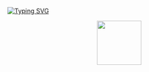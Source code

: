 [![Typing SVG](https://readme-typing-svg.demolab.com?font=Source+Code+Pro&size=32&pause=5&color=595E35&random=false&width=436&lines=Alexandr+Pyatunin+;Java-developer)](https://git.io/typing-svg)

<div id="header" align="center">
  <img src="[https://media.giphy.com/media/M9gbBd9nbDrOTu1Mqx/giphy.gif](https://media.giphy.com/media/1sgetPM00wWqJpVUTl/giphy.gif)https://media.giphy.com/media/1sgetPM00wWqJpVUTl/giphy.gif" width="100"/>
</div>




